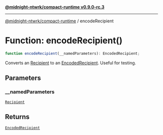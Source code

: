 [**@midnight-ntwrk/compact-runtime v0.9.0-rc.3**](../README.md)

***

[@midnight-ntwrk/compact-runtime](../globals.md) / encodeRecipient

# Function: encodeRecipient()

```ts
function encodeRecipient(__namedParameters): EncodedRecipient;
```

Converts an [Recipient](../interfaces/Recipient.md) to an [EncodedRecipient](../interfaces/EncodedRecipient.md). Useful for testing.

## Parameters

### \_\_namedParameters

[`Recipient`](../interfaces/Recipient.md)

## Returns

[`EncodedRecipient`](../interfaces/EncodedRecipient.md)
